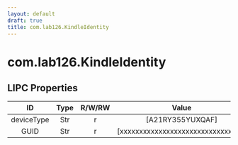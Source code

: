 ```yaml
---
layout: default
draft: true
title: com.lab126.KindleIdentity
---
```


# com.lab126.KindleIdentity

## LIPC Properties

| ID         | Type | R/W/RW | Value                              | Description |
|:----------:|:----:|:------:|:----------------------------------:|:-----------:|
| deviceType | Str  | r      | [A21RY355YUXQAF]                   | TODO        |
| GUID       | Str  | r      | [xxxxxxxxxxxxxxxxxxxxxxxxxxxxxxxx] | TODO        |